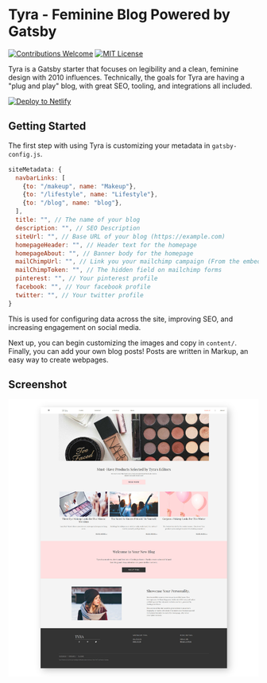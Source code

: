Tyra - Feminine Blog Powered by Gatsby
=====
[![Contributions Welcome](https://img.shields.io/badge/Contributions-Welcome-green.svg)](https://shields.io/) [![MIT License](https://img.shields.io/badge/License-MIT-blue.svg)](https://shields.io/)

Tyra is a Gatsby starter that focuses on legibility and a clean, feminine design with 2010 influences. Technically, the goals for Tyra are having a "plug and play" blog, with great SEO, tooling, and integrations all included.

[![Deploy to Netlify](https://www.netlify.com/img/deploy/button.svg)](https://app.netlify.com/start/deploy?repository=https://github.com/madelyneriksen/gatsby-starter-tyra)

## Getting Started

The first step with using Tyra is customizing your metadata in `gatsby-config.js`.

```javascript
siteMetadata: {
  navbarLinks: [
    {to: "/makeup", name: "Makeup"},
    {to: "/lifestyle", name: "Lifestyle"},
    {to: "/blog", name: "blog"},
  ],
  title: "", // The name of your blog
  description: "", // SEO Description
  siteUrl: "", // Base URL of your blog (https://example.com)
  homepageHeader: "", // Header text for the homepage
  homepageAbout: "", // Banner body for the homepage
  mailChimpUrl: "", // Link you your mailchimp campaign (From the embedded form maker)
  mailChimpToken: "", // The hidden field on mailchimp forms
  pinterest: "", // Your pinterest profile 
  facebook: "", // Your facebook profile
  twitter: "", // Your twitter profile
}
```

This is used for configuring data across the site, improving SEO, and increasing engagement on social media.

Next up, you can begin customizing the images and copy in `content/`. Finally, you can add your own blog posts! Posts are written in Markup, an easy way to create webpages.

## Screenshot

![Screenshot of Tyra Homepage](./screenshot.jpg)

